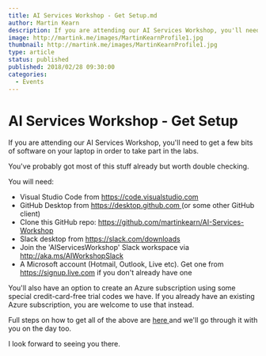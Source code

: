 ```yaml
---
title: AI Services Workshop - Get Setup.md
author: Martin Kearn
description: If you are attending our AI Services Workshop, you'll need to get a few bits of software on your laptop in order to take part in the labs.
image: http://martink.me/images/MartinKearnProfile1.jpg
thumbnail: http://martink.me/images/MartinKearnProfile1.jpg
type: article
status: published
published: 2018/02/28 09:30:00
categories: 
  - Events
---
```


# AI Services Workshop - Get Setup

If you are attending our AI Services Workshop, you'll need to get a few bits of software on your laptop in order to take part in the labs.

You've probably got most of this stuff already but worth double checking.

You will need:
<ul>
 	<li>Visual Studio Code from <a href="https://code.visualstudio.com">https://code.visualstudio.com</a></li>
 	<li>GitHub Desktop from <a href="https://desktop.github.com/">https://desktop.github.com </a>(or some other GitHub client)</li>
 	<li>Clone this GitHub repo: <a href="https://github.com/martinkearn/AI-Services-Workshop">https://github.com/martinkearn/AI-Services-Workshop</a></li>
 	<li>Slack desktop from <a href="https://slack.com/downloads">https://slack.com/downloads</a></li>
 	<li>Join the 'AIServicesWorkshop' Slack workspace via <a href="http://aka.ms/AIWorkshopSlack">http://aka.ms/AIWorkshopSlack</a></li>
 	<li>A Microsoft account (Hotmail, Outlook, Live etc). Get one from <a href="https://signup.live.com">https://signup.live.com</a> if you don't already have one</li>
</ul>
You'll also have an option to create an Azure subscription using some special credit-card-free trial codes we have. If you already have an existing Azure subscription, you are welcome to use that instead.

Full steps on how to get all of the above are <a href="https://github.com/martinkearn/AI-Services-Workshop/blob/master/Setup/Lab.md">here </a>and we'll go through it with you on the day too.

I look forward to seeing you there.
